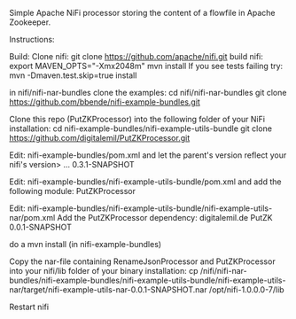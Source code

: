 Simple Apache NiFi processor storing the content of a flowfile in Apache Zookeeper.


Instructions:

Build:
Clone nifi:
git clone https://github.com/apache/nifi.git
build nifi:
export MAVEN_OPTS="-Xmx2048m"
mvn install
If you see tests failing try:
mvn -Dmaven.test.skip=true install

in nifi/nifi-nar-bundles clone the examples:
cd nifi/nifi-nar-bundles
git clone https://github.com/bbende/nifi-example-bundles.git


Clone this repo (PutZKProcessor) into the following folder of your NiFi installation:
cd nifi-example-bundles/nifi-example-utils-bundle
git clone https://github.com/digitalemil/PutZKProcessor.git

Edit:
nifi-example-bundles/pom.xml
and let the parent's version reflect your nifi's version>
<parent>
        ...
	<version>0.3.1-SNAPSHOT</version>
</parent>

Edit:
nifi-example-bundles/nifi-example-utils-bundle/pom.xml
and add the following module:
<module>PutZKProcessor</module>

Edit:
nifi-example-bundles/nifi-example-utils-bundle/nifi-example-utils-nar/pom.xml
Add the PutZKProcessor dependency:
	<dependency>
            <groupId>digitalemil.de</groupId>
            <artifactId>PutZK</artifactId>
            <version>0.0.1-SNAPSHOT</version>
        </dependency>
	
do a
mvn install
(in nifi-example-bundles)

Copy the nar-file containing RenameJsonProcessor and PutZKProcessor into your nifi/lib folder of your binary installation:
cp /nifi/nifi-nar-bundles/nifi-example-bundles/nifi-example-utils-bundle/nifi-example-utils-nar/target/nifi-example-utils-nar-0.0.1-SNAPSHOT.nar /opt/nifi-1.0.0.0-7/lib

Restart nifi

